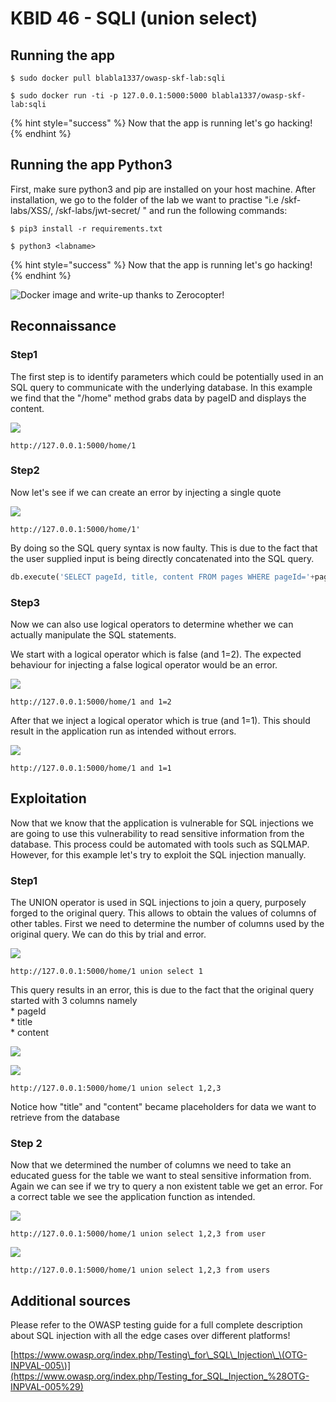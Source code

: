 # KBID 46 - SQLI \(union select\)

## Running the app

```text
$ sudo docker pull blabla1337/owasp-skf-lab:sqli
```

```text
$ sudo docker run -ti -p 127.0.0.1:5000:5000 blabla1337/owasp-skf-lab:sqli
```

{% hint style="success" %}
Now that the app is running let's go hacking!
{% endhint %}

## Running the app Python3

First, make sure python3 and pip are installed on your host machine.
After installation, we go to the folder of the lab we want to practise 
"i.e /skf-labs/XSS/, /skf-labs/jwt-secret/ " and run the following commands:

```
$ pip3 install -r requirements.txt
```

```
$ python3 <labname>
```

{% hint style="success" %}
 Now that the app is running let's go hacking!
{% endhint %}


![Docker image and write-up thanks to Zerocopter!](.gitbook/assets/zerocopter-logo.jpeg)

## Reconnaissance

### Step1

The first step is to identify parameters which could be potentially used in an SQL query to communicate with the underlying database. In this example we find that the "/home" method grabs data by pageID and displays the content.

![](.gitbook/assets/screen-shot-2019-01-10-at-11.54.46.png)

```text
http://127.0.0.1:5000/home/1
```

### Step2

Now let's see if we can create an error by injecting a single quote

![](.gitbook/assets/sqli2.png)

```text
http://127.0.0.1:5000/home/1'
```

By doing so the SQL query syntax is now faulty. This is due to the fact that the user supplied input is being directly concatenated into the SQL query.

```python
db.execute('SELECT pageId, title, content FROM pages WHERE pageId='+pageId)
```

### Step3

Now we can also use logical operators to determine whether we can actually manipulate the SQL statements.

We start with a logical operator which is false \(and 1=2\). The expected behaviour for injecting a false logical operator would be an error.

![](.gitbook/assets/sqli3.png)

```text
http://127.0.0.1:5000/home/1 and 1=2
```

After that we inject a logical operator which is true \(and 1=1\). This should result in the application run as intended without errors.

![](.gitbook/assets/screen-shot-2019-01-10-at-12.05.59.png)

```text
http://127.0.0.1:5000/home/1 and 1=1
```

## Exploitation

Now that we know that the application is vulnerable for SQL injections we are going to use this vulnerability to read sensitive information from the database. This process could be automated with tools such as SQLMAP. However, for this example let's try to exploit the SQL injection manually.

### Step1

The UNION operator is used in SQL injections to join a query, purposely forged to the original query. This allows to obtain the values of columns of other tables. First we need to determine the number of columns used by the original query. We can do this by trial and error.

![](.gitbook/assets/sqli5.png)

```text
http://127.0.0.1:5000/home/1 union select 1
```

This query results in an error, this is due to the fact that the original query started with 3 columns namely  
\* pageId  
\* title  
\* content

![](.gitbook/assets/sqli-table.png)

![](.gitbook/assets/screen-shot-2019-01-10-at-12.06.27.png)

```text
http://127.0.0.1:5000/home/1 union select 1,2,3
```

Notice how "title" and "content" became placeholders for data we want to retrieve from the database

### Step 2

Now that we determined the number of columns we need to take an educated guess for the table we want to steal sensitive information from. Again we can see if we try to query a non existent table we get an error. For a correct table we see the application function as intended.

![](.gitbook/assets/sqli7.png)

```text
http://127.0.0.1:5000/home/1 union select 1,2,3 from user
```

![](.gitbook/assets/screen-shot-2019-01-10-at-12.07.42.png)

```text
http://127.0.0.1:5000/home/1 union select 1,2,3 from users
```

## Additional sources

Please refer to the OWASP testing guide for a full complete description about SQL injection with all the edge cases over different platforms!

[https://www.owasp.org/index.php/Testing\_for\_SQL\_Injection\_\(OTG-INPVAL-005\)](https://www.owasp.org/index.php/Testing_for_SQL_Injection_%28OTG-INPVAL-005%29)
